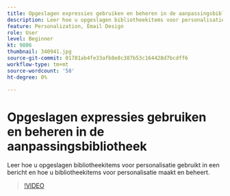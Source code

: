 ```yaml
---
title: Opgeslagen expressies gebruiken en beheren in de aanpassingsbibliotheek
description: Leer hoe u opgeslagen bibliotheekitems voor personalisatie gebruikt in een bericht en hoe u bibliotheekitems voor personalisatie maakt en beheert.
feature: Personalization, Email Design
role: User
level: Beginner
kt: 9806
thumbnail: 340941.jpg
source-git-commit: 01781ab4fe33afb8e8c387b53c164428d7bcdff6
workflow-type: tm+mt
source-wordcount: '58'
ht-degree: 0%

---
```



# Opgeslagen expressies gebruiken en beheren in de aanpassingsbibliotheek

Leer hoe u opgeslagen bibliotheekitems voor personalisatie gebruikt in een bericht en hoe u bibliotheekitems voor personalisatie maakt en beheert.

>[!VIDEO](https://video.tv.adobe.com/v/340941?quality=12&learn=on)
